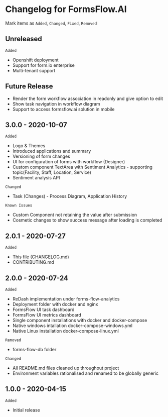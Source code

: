 # Changelog for FormsFlow.AI
Mark  items as `Added`, `Changed`, `Fixed`, `Removed`
## Unreleased
`Added`
* Openshift deployment
* Support for form.io enterprise
* Multi-tenant support

## Future Release
* Render the form workflow association in readonly and give option to edit
* Show  task navigation in workflow diagram
* Support to access formsflow.ai solution in mobile

## 3.0.0 - 2020-10-07
`Added`
* Logo & Themes
* Introduced applications and summary
* Versioning of form changes
* UI for configuration of forms with workflow (Designer)
* Custom component TextArea with Sentiment Analytics - supporting topic(Facility, Staff, Location, Service)
* Sentiment analysis API

`Changed`
* Task (Changes) - Process Diagram, Application History

`Known Issues`
* Custom Component not retaining the value after submission
* Cosmetic changes to show success message after loading is completed

## 2.0.1 - 2020-07-27
`Added`
* This file (CHANGELOG.md)
* CONTRIBUTING.md

## 2.0.0 - 2020-07-24
`Added`
* ReDash implementation under forms-flow-analytics
* Deployment folder with docker and nginx
* FormsFlow UI task dashboard
* FormsFlow UI metrics dashboard 
* Single component installations with docker and docker-compose
* Native windows intallation docker-compose-windows.yml  
* Native Linux installation docker-compose-linux.yml

`Removed`
* forms-flow-db folder

`Changed`
* All README.md files cleaned up throughout project
* Environment variables rationalised and renamed to be globally generic

## 1.0.0 - 2020-04-15
`Added`
* Initial release






